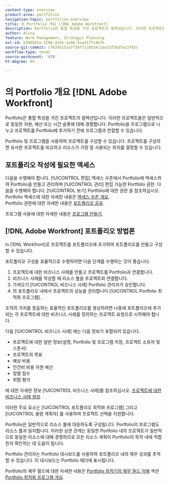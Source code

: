 ```yaml
---
content-type: overview
product-area: portfolios
navigation-topic: portfolios-overview
title: 의 Portfolio 개요 [!DNL Adobe Workfront]
description: Portfolio은 통합 특성을 가진 프로젝트의 컬렉션입니다. 이러한 프로젝트들은 일반적으로 동일한 자원, 예산 또는 시간 슬롯에 대해 경쟁합니다. Portfolio을 프로그램으로 나누고 프로젝트를 Portfolio에 추가하기 전에 프로그램과 연결할 수 있습니다.
author: Alina
feature: Work Management, Strategic Planning
exl-id: b340501e-1190-415e-aa96-5aad177c4b7b
source-git-commit: cf6356151e7f39f71c0524c1aa33f36dfac3792c
workflow-type: tm+mt
source-wordcount: '476'
ht-degree: 0%

---
```


# 의 Portfolio 개요 [!DNL Adobe Workfront]

Portfolio은 통합 특성을 가진 프로젝트의 컬렉션입니다. 이러한 프로젝트들은 일반적으로 동일한 자원, 예산 또는 시간 슬롯에 대해 경쟁합니다. Portfolio을 프로그램으로 나누고 프로젝트를 Portfolio에 추가하기 전에 프로그램과 연결할 수 있습니다.

Portfolio 및 프로그램을 사용하여 프로젝트를 구성할 수 있습니다. 프로젝트를 구성하면 유사한 프로젝트를 비교하고 리소스가 가장 잘 사용되는 위치를 결정할 수 있습니다.

## 포트폴리오 작성에 필요한 액세스

다음을 수행해야 합니다. [!UICONTROL 편집] 액세스 수준에서 Portfolio에 액세스하여 Portfolio을 만들고 관리하며 [!UICONTROL 관리] 편집 가능한 Portfolio 권한. 다음을 수행해야 합니다. [!UICONTROL 보기] Portfolio에 대한 권한 을 참조하십시오.\
Portfolio 액세스에 대한 자세한 내용은 [액세스 수준 개요](../../../administration-and-setup/add-users/access-levels-and-object-permissions/access-levels-overview.md).\
Portfolio 권한에 대한 자세한 내용은 [포트폴리오 공유](../../../workfront-basics/grant-and-request-access-to-objects/share-a-portfolio..md).

프로그램 사용에 대한 자세한 내용은 [프로그램 만들기](../../../manage-work/portfolios/create-and-manage-programs/create-program.md).

## [!DNL Adobe Workfront] 포트폴리오 방법론

in [!DNL Workfront]로 프로젝트를 포트폴리오에 추가하여 포트폴리오를 만들고 구성할 수 있습니다.

포트폴리오 구성을 효율적으로 수행하려면 다음 단계를 수행하는 것이 좋습니다.

1. 프로젝트에 대한 비즈니스 사례를 만들고 프로젝트를 Portfolio과 연결합니다.
1. 비즈니스 사례를 작성할 때 리소스 풀을 프로젝트와 연결합니다.
1. 가져오기 [!UICONTROL 비즈니스 사례] Portfolio 관리자가 승인합니다.
1. 의 포트폴리오 내에서 프로젝트의 성능을 관리합니다 [!UICONTROL Portfolio 최적화 프로그램].

조직의 가치를 창출하는 효율적인 포트폴리오를 생성하려면 나중에 포트폴리오에 추가되는 각 프로젝트에 대한 비즈니스 사례를 정의하는 프로젝트 요청으로 시작해야 합니다.

다음 [!UICONTROL 비즈니스 사례] 에는 다음 정보가 포함되어 있습니다.

* 프로젝트에 대한 일반 정보(설명, Portfolio 및 프로그램 지정, 프로젝트 소유자 및 스폰서)
* 프로젝트의 목표
* 예상 비용
* 인건비 비용 자원 예산
* 정렬 점수
* 위험 평가

에 대한 자세한 정보 [!UICONTROL 비즈니스 사례]를 참조하십시오. [프로젝트에 대한 비즈니스 사례 생성](../../../manage-work/projects/define-a-business-case/create-business-case.md).

이러한 주요 요소는 [!UICONTROL 포트폴리오 최적화 프로그램] 그리고 [!UICONTROL 용량 계획자] 를 사용하여 프로젝트 선택을 지원합니다.

Portfolio은 일반적으로 리소스 풀에 대응하도록 구성됩니다. Portfolio의 프로그램도 리소스 풀과 일치합니다. 이러한 상관 관계는 동일한 Portfolio 내의 프로젝트가 일반적으로 동일한 리소스에 대해 경쟁하므로 모든 리소스 계획이 Portfolio의 목적 내에 적합한지 확인하는 데 도움이 됩니다.

Portfolio 관리자는 Portfolio 대시보드를 사용하여 포트폴리오 내의 재무 성과를 추적할 수 있습니다. 이 대시보드는 Portfolio 헤더에 표시됩니다.

Portfolio의 재무 필드에 대한 자세한 내용은 [Portfolio 최적기의 재무 필드 이해](../../../manage-work/portfolios/portfolio-optimizer/portfolio-optimizer-overview.md#financial-fieds-subsection) 섹션 [Portfolio 최적화 프로그램 개요](../../../manage-work/portfolios/portfolio-optimizer/portfolio-optimizer-overview.md).
